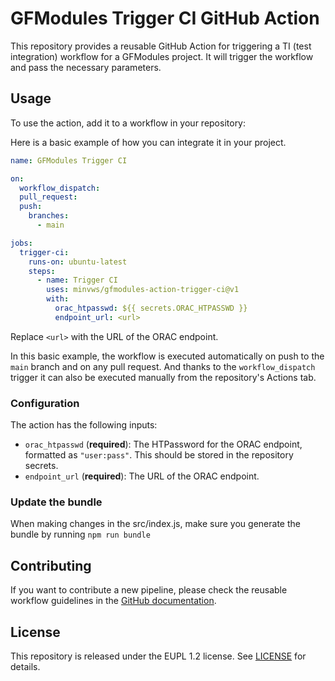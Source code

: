 # GFModules Trigger CI GitHub Action

This repository provides a reusable GitHub Action for triggering a TI (test integration) workflow for a GFModules project. It will trigger the workflow and pass the necessary parameters.

## Usage

To use the action, add it to a workflow in your repository:

Here is a basic example of how you can integrate it in your project.

```yml
name: GFModules Trigger CI

on:
  workflow_dispatch:
  pull_request:
  push:
    branches:
      - main

jobs:
  trigger-ci:
    runs-on: ubuntu-latest
    steps:
      - name: Trigger CI
        uses: minvws/gfmodules-action-trigger-ci@v1
        with:
          orac_htpasswd: ${{ secrets.ORAC_HTPASSWD }}
          endpoint_url: <url>
```

Replace `<url>` with the URL of the ORAC endpoint.

In this basic example, the workflow is executed automatically on push to the `main` branch and on any pull request. And thanks to the `workflow_dispatch` trigger it can also be executed manually from the repository's Actions tab.

### Configuration

The action has the following inputs:

- `orac_htpasswd` (**required**): The HTPassword for the ORAC endpoint, formatted as `"user:pass"`. This should be stored in the repository secrets.
- `endpoint_url` (**required**): The URL of the ORAC endpoint.

### Update the bundle

When making changes in the src/index.js, make sure you generate the bundle by running `npm run bundle`

## Contributing

If you want to contribute a new pipeline, please check the reusable workflow guidelines in the
[GitHub documentation](https://docs.github.com/en/actions/using-workflows/reusing-workflows#creating-a-reusable-workflow).

## License

This repository is released under the EUPL 1.2 license. See [LICENSE](./LICENSE) for details.
